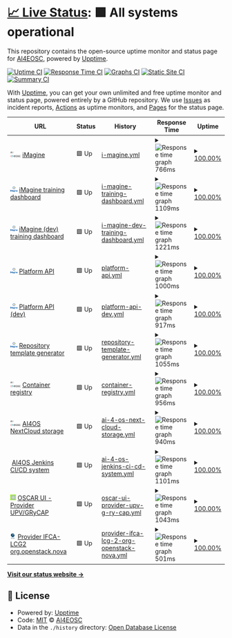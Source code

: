 # [📈 Live Status](https://AI4EOSC.github.io/status): <!--live status--> **🟩 All systems operational**

This repository contains the open-source uptime monitor and status page for [AI4EOSC](http://ai4eosc.eu), powered by [Upptime](https://github.com/upptime/upptime).

[![Uptime CI](https://github.com/AI4EOSC/status/workflows/Uptime%20CI/badge.svg)](https://github.com/AI4EOSC/status/actions?query=workflow%3A%22Uptime+CI%22)
[![Response Time CI](https://github.com/AI4EOSC/status/workflows/Response%20Time%20CI/badge.svg)](https://github.com/AI4EOSC/status/actions?query=workflow%3A%22Response+Time+CI%22)
[![Graphs CI](https://github.com/AI4EOSC/status/workflows/Graphs%20CI/badge.svg)](https://github.com/AI4EOSC/status/actions?query=workflow%3A%22Graphs+CI%22)
[![Static Site CI](https://github.com/AI4EOSC/status/workflows/Static%20Site%20CI/badge.svg)](https://github.com/AI4EOSC/status/actions?query=workflow%3A%22Static+Site+CI%22)
[![Summary CI](https://github.com/AI4EOSC/status/workflows/Summary%20CI/badge.svg)](https://github.com/AI4EOSC/status/actions?query=workflow%3A%22Summary+CI%22)

With [Upptime](https://upptime.js.org), you can get your own unlimited and free uptime monitor and status page, powered entirely by a GitHub repository. We use [Issues](https://github.com/AI4EOSC/status/issues) as incident reports, [Actions](https://github.com/AI4EOSC/status/actions) as uptime monitors, and [Pages](https://AI4EOSC.github.io/status) for the status page.

<!--start: status pages-->
<!-- This summary is generated by Upptime (https://github.com/upptime/upptime) -->
<!-- Do not edit this manually, your changes will be overwritten -->
<!-- prettier-ignore -->
| URL | Status | History | Response Time | Uptime |
| --- | ------ | ------- | ------------- | ------ |
| <img alt="" src="https://raw.githubusercontent.com/ai4eosc/status/master/static/logo.png" height="13"> [iMagine](https://imagine-ai.eu) | 🟩 Up | [i-magine.yml](https://github.com/imagine-ai-project/status/commits/HEAD/history/i-magine.yml) | <details><summary><img alt="Response time graph" src="./graphs/i-magine/response-time-week.png" height="20"> 766ms</summary><br><a href="https://imagine-ai-project.github.io/status/history/i-magine"><img alt="Response time 766" src="https://img.shields.io/endpoint?url=https%3A%2F%2Fraw.githubusercontent.com%2Fimagine-ai-project%2Fstatus%2FHEAD%2Fapi%2Fi-magine%2Fresponse-time.json"></a><br><a href="https://imagine-ai-project.github.io/status/history/i-magine"><img alt="24-hour response time 1318" src="https://img.shields.io/endpoint?url=https%3A%2F%2Fraw.githubusercontent.com%2Fimagine-ai-project%2Fstatus%2FHEAD%2Fapi%2Fi-magine%2Fresponse-time-day.json"></a><br><a href="https://imagine-ai-project.github.io/status/history/i-magine"><img alt="7-day response time 766" src="https://img.shields.io/endpoint?url=https%3A%2F%2Fraw.githubusercontent.com%2Fimagine-ai-project%2Fstatus%2FHEAD%2Fapi%2Fi-magine%2Fresponse-time-week.json"></a><br><a href="https://imagine-ai-project.github.io/status/history/i-magine"><img alt="30-day response time 766" src="https://img.shields.io/endpoint?url=https%3A%2F%2Fraw.githubusercontent.com%2Fimagine-ai-project%2Fstatus%2FHEAD%2Fapi%2Fi-magine%2Fresponse-time-month.json"></a><br><a href="https://imagine-ai-project.github.io/status/history/i-magine"><img alt="1-year response time 766" src="https://img.shields.io/endpoint?url=https%3A%2F%2Fraw.githubusercontent.com%2Fimagine-ai-project%2Fstatus%2FHEAD%2Fapi%2Fi-magine%2Fresponse-time-year.json"></a></details> | <details><summary><a href="https://imagine-ai-project.github.io/status/history/i-magine">100.00%</a></summary><a href="https://imagine-ai-project.github.io/status/history/i-magine"><img alt="All-time uptime 100.00%" src="https://img.shields.io/endpoint?url=https%3A%2F%2Fraw.githubusercontent.com%2Fimagine-ai-project%2Fstatus%2FHEAD%2Fapi%2Fi-magine%2Fuptime.json"></a><br><a href="https://imagine-ai-project.github.io/status/history/i-magine"><img alt="24-hour uptime 100.00%" src="https://img.shields.io/endpoint?url=https%3A%2F%2Fraw.githubusercontent.com%2Fimagine-ai-project%2Fstatus%2FHEAD%2Fapi%2Fi-magine%2Fuptime-day.json"></a><br><a href="https://imagine-ai-project.github.io/status/history/i-magine"><img alt="7-day uptime 100.00%" src="https://img.shields.io/endpoint?url=https%3A%2F%2Fraw.githubusercontent.com%2Fimagine-ai-project%2Fstatus%2FHEAD%2Fapi%2Fi-magine%2Fuptime-week.json"></a><br><a href="https://imagine-ai-project.github.io/status/history/i-magine"><img alt="30-day uptime 100.00%" src="https://img.shields.io/endpoint?url=https%3A%2F%2Fraw.githubusercontent.com%2Fimagine-ai-project%2Fstatus%2FHEAD%2Fapi%2Fi-magine%2Fuptime-month.json"></a><br><a href="https://imagine-ai-project.github.io/status/history/i-magine"><img alt="1-year uptime 100.00%" src="https://img.shields.io/endpoint?url=https%3A%2F%2Fraw.githubusercontent.com%2Fimagine-ai-project%2Fstatus%2FHEAD%2Fapi%2Fi-magine%2Fuptime-year.json"></a></details>
| <img alt="" src="https://raw.githubusercontent.com/ai4eosc/status/master/static/logo-imagine.png" height="13"> [iMagine training dashboard](https://dashboard.cloud.imagine-ai.eu) | 🟩 Up | [i-magine-training-dashboard.yml](https://github.com/imagine-ai-project/status/commits/HEAD/history/i-magine-training-dashboard.yml) | <details><summary><img alt="Response time graph" src="./graphs/i-magine-training-dashboard/response-time-week.png" height="20"> 1109ms</summary><br><a href="https://imagine-ai-project.github.io/status/history/i-magine-training-dashboard"><img alt="Response time 1201" src="https://img.shields.io/endpoint?url=https%3A%2F%2Fraw.githubusercontent.com%2Fimagine-ai-project%2Fstatus%2FHEAD%2Fapi%2Fi-magine-training-dashboard%2Fresponse-time.json"></a><br><a href="https://imagine-ai-project.github.io/status/history/i-magine-training-dashboard"><img alt="24-hour response time 1093" src="https://img.shields.io/endpoint?url=https%3A%2F%2Fraw.githubusercontent.com%2Fimagine-ai-project%2Fstatus%2FHEAD%2Fapi%2Fi-magine-training-dashboard%2Fresponse-time-day.json"></a><br><a href="https://imagine-ai-project.github.io/status/history/i-magine-training-dashboard"><img alt="7-day response time 1109" src="https://img.shields.io/endpoint?url=https%3A%2F%2Fraw.githubusercontent.com%2Fimagine-ai-project%2Fstatus%2FHEAD%2Fapi%2Fi-magine-training-dashboard%2Fresponse-time-week.json"></a><br><a href="https://imagine-ai-project.github.io/status/history/i-magine-training-dashboard"><img alt="30-day response time 1234" src="https://img.shields.io/endpoint?url=https%3A%2F%2Fraw.githubusercontent.com%2Fimagine-ai-project%2Fstatus%2FHEAD%2Fapi%2Fi-magine-training-dashboard%2Fresponse-time-month.json"></a><br><a href="https://imagine-ai-project.github.io/status/history/i-magine-training-dashboard"><img alt="1-year response time 1201" src="https://img.shields.io/endpoint?url=https%3A%2F%2Fraw.githubusercontent.com%2Fimagine-ai-project%2Fstatus%2FHEAD%2Fapi%2Fi-magine-training-dashboard%2Fresponse-time-year.json"></a></details> | <details><summary><a href="https://imagine-ai-project.github.io/status/history/i-magine-training-dashboard">100.00%</a></summary><a href="https://imagine-ai-project.github.io/status/history/i-magine-training-dashboard"><img alt="All-time uptime 100.00%" src="https://img.shields.io/endpoint?url=https%3A%2F%2Fraw.githubusercontent.com%2Fimagine-ai-project%2Fstatus%2FHEAD%2Fapi%2Fi-magine-training-dashboard%2Fuptime.json"></a><br><a href="https://imagine-ai-project.github.io/status/history/i-magine-training-dashboard"><img alt="24-hour uptime 100.00%" src="https://img.shields.io/endpoint?url=https%3A%2F%2Fraw.githubusercontent.com%2Fimagine-ai-project%2Fstatus%2FHEAD%2Fapi%2Fi-magine-training-dashboard%2Fuptime-day.json"></a><br><a href="https://imagine-ai-project.github.io/status/history/i-magine-training-dashboard"><img alt="7-day uptime 100.00%" src="https://img.shields.io/endpoint?url=https%3A%2F%2Fraw.githubusercontent.com%2Fimagine-ai-project%2Fstatus%2FHEAD%2Fapi%2Fi-magine-training-dashboard%2Fuptime-week.json"></a><br><a href="https://imagine-ai-project.github.io/status/history/i-magine-training-dashboard"><img alt="30-day uptime 100.00%" src="https://img.shields.io/endpoint?url=https%3A%2F%2Fraw.githubusercontent.com%2Fimagine-ai-project%2Fstatus%2FHEAD%2Fapi%2Fi-magine-training-dashboard%2Fuptime-month.json"></a><br><a href="https://imagine-ai-project.github.io/status/history/i-magine-training-dashboard"><img alt="1-year uptime 100.00%" src="https://img.shields.io/endpoint?url=https%3A%2F%2Fraw.githubusercontent.com%2Fimagine-ai-project%2Fstatus%2FHEAD%2Fapi%2Fi-magine-training-dashboard%2Fuptime-year.json"></a></details>
| <img alt="" src="https://raw.githubusercontent.com/ai4eosc/status/master/static/logo-imagine.png" height="13"> [iMagine (dev) training dashboard](https://dashboard.dev.imagine-ai.eu) | 🟩 Up | [i-magine-dev-training-dashboard.yml](https://github.com/imagine-ai-project/status/commits/HEAD/history/i-magine-dev-training-dashboard.yml) | <details><summary><img alt="Response time graph" src="./graphs/i-magine-dev-training-dashboard/response-time-week.png" height="20"> 1221ms</summary><br><a href="https://imagine-ai-project.github.io/status/history/i-magine-dev-training-dashboard"><img alt="Response time 1064" src="https://img.shields.io/endpoint?url=https%3A%2F%2Fraw.githubusercontent.com%2Fimagine-ai-project%2Fstatus%2FHEAD%2Fapi%2Fi-magine-dev-training-dashboard%2Fresponse-time.json"></a><br><a href="https://imagine-ai-project.github.io/status/history/i-magine-dev-training-dashboard"><img alt="24-hour response time 1127" src="https://img.shields.io/endpoint?url=https%3A%2F%2Fraw.githubusercontent.com%2Fimagine-ai-project%2Fstatus%2FHEAD%2Fapi%2Fi-magine-dev-training-dashboard%2Fresponse-time-day.json"></a><br><a href="https://imagine-ai-project.github.io/status/history/i-magine-dev-training-dashboard"><img alt="7-day response time 1221" src="https://img.shields.io/endpoint?url=https%3A%2F%2Fraw.githubusercontent.com%2Fimagine-ai-project%2Fstatus%2FHEAD%2Fapi%2Fi-magine-dev-training-dashboard%2Fresponse-time-week.json"></a><br><a href="https://imagine-ai-project.github.io/status/history/i-magine-dev-training-dashboard"><img alt="30-day response time 1177" src="https://img.shields.io/endpoint?url=https%3A%2F%2Fraw.githubusercontent.com%2Fimagine-ai-project%2Fstatus%2FHEAD%2Fapi%2Fi-magine-dev-training-dashboard%2Fresponse-time-month.json"></a><br><a href="https://imagine-ai-project.github.io/status/history/i-magine-dev-training-dashboard"><img alt="1-year response time 1064" src="https://img.shields.io/endpoint?url=https%3A%2F%2Fraw.githubusercontent.com%2Fimagine-ai-project%2Fstatus%2FHEAD%2Fapi%2Fi-magine-dev-training-dashboard%2Fresponse-time-year.json"></a></details> | <details><summary><a href="https://imagine-ai-project.github.io/status/history/i-magine-dev-training-dashboard">100.00%</a></summary><a href="https://imagine-ai-project.github.io/status/history/i-magine-dev-training-dashboard"><img alt="All-time uptime 100.00%" src="https://img.shields.io/endpoint?url=https%3A%2F%2Fraw.githubusercontent.com%2Fimagine-ai-project%2Fstatus%2FHEAD%2Fapi%2Fi-magine-dev-training-dashboard%2Fuptime.json"></a><br><a href="https://imagine-ai-project.github.io/status/history/i-magine-dev-training-dashboard"><img alt="24-hour uptime 100.00%" src="https://img.shields.io/endpoint?url=https%3A%2F%2Fraw.githubusercontent.com%2Fimagine-ai-project%2Fstatus%2FHEAD%2Fapi%2Fi-magine-dev-training-dashboard%2Fuptime-day.json"></a><br><a href="https://imagine-ai-project.github.io/status/history/i-magine-dev-training-dashboard"><img alt="7-day uptime 100.00%" src="https://img.shields.io/endpoint?url=https%3A%2F%2Fraw.githubusercontent.com%2Fimagine-ai-project%2Fstatus%2FHEAD%2Fapi%2Fi-magine-dev-training-dashboard%2Fuptime-week.json"></a><br><a href="https://imagine-ai-project.github.io/status/history/i-magine-dev-training-dashboard"><img alt="30-day uptime 100.00%" src="https://img.shields.io/endpoint?url=https%3A%2F%2Fraw.githubusercontent.com%2Fimagine-ai-project%2Fstatus%2FHEAD%2Fapi%2Fi-magine-dev-training-dashboard%2Fuptime-month.json"></a><br><a href="https://imagine-ai-project.github.io/status/history/i-magine-dev-training-dashboard"><img alt="1-year uptime 100.00%" src="https://img.shields.io/endpoint?url=https%3A%2F%2Fraw.githubusercontent.com%2Fimagine-ai-project%2Fstatus%2FHEAD%2Fapi%2Fi-magine-dev-training-dashboard%2Fuptime-year.json"></a></details>
| <img alt="" src="https://raw.githubusercontent.com/ai4eosc/status/master/static/logo-imagine.png" height="13"> [Platform API](https://api.cloud.ai4eosc.eu) | 🟩 Up | [platform-api.yml](https://github.com/imagine-ai-project/status/commits/HEAD/history/platform-api.yml) | <details><summary><img alt="Response time graph" src="./graphs/platform-api/response-time-week.png" height="20"> 1000ms</summary><br><a href="https://imagine-ai-project.github.io/status/history/platform-api"><img alt="Response time 1000" src="https://img.shields.io/endpoint?url=https%3A%2F%2Fraw.githubusercontent.com%2Fimagine-ai-project%2Fstatus%2FHEAD%2Fapi%2Fplatform-api%2Fresponse-time.json"></a><br><a href="https://imagine-ai-project.github.io/status/history/platform-api"><img alt="24-hour response time 957" src="https://img.shields.io/endpoint?url=https%3A%2F%2Fraw.githubusercontent.com%2Fimagine-ai-project%2Fstatus%2FHEAD%2Fapi%2Fplatform-api%2Fresponse-time-day.json"></a><br><a href="https://imagine-ai-project.github.io/status/history/platform-api"><img alt="7-day response time 1000" src="https://img.shields.io/endpoint?url=https%3A%2F%2Fraw.githubusercontent.com%2Fimagine-ai-project%2Fstatus%2FHEAD%2Fapi%2Fplatform-api%2Fresponse-time-week.json"></a><br><a href="https://imagine-ai-project.github.io/status/history/platform-api"><img alt="30-day response time 1000" src="https://img.shields.io/endpoint?url=https%3A%2F%2Fraw.githubusercontent.com%2Fimagine-ai-project%2Fstatus%2FHEAD%2Fapi%2Fplatform-api%2Fresponse-time-month.json"></a><br><a href="https://imagine-ai-project.github.io/status/history/platform-api"><img alt="1-year response time 1000" src="https://img.shields.io/endpoint?url=https%3A%2F%2Fraw.githubusercontent.com%2Fimagine-ai-project%2Fstatus%2FHEAD%2Fapi%2Fplatform-api%2Fresponse-time-year.json"></a></details> | <details><summary><a href="https://imagine-ai-project.github.io/status/history/platform-api">100.00%</a></summary><a href="https://imagine-ai-project.github.io/status/history/platform-api"><img alt="All-time uptime 100.00%" src="https://img.shields.io/endpoint?url=https%3A%2F%2Fraw.githubusercontent.com%2Fimagine-ai-project%2Fstatus%2FHEAD%2Fapi%2Fplatform-api%2Fuptime.json"></a><br><a href="https://imagine-ai-project.github.io/status/history/platform-api"><img alt="24-hour uptime 100.00%" src="https://img.shields.io/endpoint?url=https%3A%2F%2Fraw.githubusercontent.com%2Fimagine-ai-project%2Fstatus%2FHEAD%2Fapi%2Fplatform-api%2Fuptime-day.json"></a><br><a href="https://imagine-ai-project.github.io/status/history/platform-api"><img alt="7-day uptime 100.00%" src="https://img.shields.io/endpoint?url=https%3A%2F%2Fraw.githubusercontent.com%2Fimagine-ai-project%2Fstatus%2FHEAD%2Fapi%2Fplatform-api%2Fuptime-week.json"></a><br><a href="https://imagine-ai-project.github.io/status/history/platform-api"><img alt="30-day uptime 100.00%" src="https://img.shields.io/endpoint?url=https%3A%2F%2Fraw.githubusercontent.com%2Fimagine-ai-project%2Fstatus%2FHEAD%2Fapi%2Fplatform-api%2Fuptime-month.json"></a><br><a href="https://imagine-ai-project.github.io/status/history/platform-api"><img alt="1-year uptime 100.00%" src="https://img.shields.io/endpoint?url=https%3A%2F%2Fraw.githubusercontent.com%2Fimagine-ai-project%2Fstatus%2FHEAD%2Fapi%2Fplatform-api%2Fuptime-year.json"></a></details>
| <img alt="" src="https://raw.githubusercontent.com/ai4eosc/status/master/static/logo-imagine.png" height="13"> [Platform API (dev)](https://api.dev.ai4eosc.eu) | 🟩 Up | [platform-api-dev.yml](https://github.com/imagine-ai-project/status/commits/HEAD/history/platform-api-dev.yml) | <details><summary><img alt="Response time graph" src="./graphs/platform-api-dev/response-time-week.png" height="20"> 917ms</summary><br><a href="https://imagine-ai-project.github.io/status/history/platform-api-dev"><img alt="Response time 917" src="https://img.shields.io/endpoint?url=https%3A%2F%2Fraw.githubusercontent.com%2Fimagine-ai-project%2Fstatus%2FHEAD%2Fapi%2Fplatform-api-dev%2Fresponse-time.json"></a><br><a href="https://imagine-ai-project.github.io/status/history/platform-api-dev"><img alt="24-hour response time 803" src="https://img.shields.io/endpoint?url=https%3A%2F%2Fraw.githubusercontent.com%2Fimagine-ai-project%2Fstatus%2FHEAD%2Fapi%2Fplatform-api-dev%2Fresponse-time-day.json"></a><br><a href="https://imagine-ai-project.github.io/status/history/platform-api-dev"><img alt="7-day response time 917" src="https://img.shields.io/endpoint?url=https%3A%2F%2Fraw.githubusercontent.com%2Fimagine-ai-project%2Fstatus%2FHEAD%2Fapi%2Fplatform-api-dev%2Fresponse-time-week.json"></a><br><a href="https://imagine-ai-project.github.io/status/history/platform-api-dev"><img alt="30-day response time 917" src="https://img.shields.io/endpoint?url=https%3A%2F%2Fraw.githubusercontent.com%2Fimagine-ai-project%2Fstatus%2FHEAD%2Fapi%2Fplatform-api-dev%2Fresponse-time-month.json"></a><br><a href="https://imagine-ai-project.github.io/status/history/platform-api-dev"><img alt="1-year response time 917" src="https://img.shields.io/endpoint?url=https%3A%2F%2Fraw.githubusercontent.com%2Fimagine-ai-project%2Fstatus%2FHEAD%2Fapi%2Fplatform-api-dev%2Fresponse-time-year.json"></a></details> | <details><summary><a href="https://imagine-ai-project.github.io/status/history/platform-api-dev">100.00%</a></summary><a href="https://imagine-ai-project.github.io/status/history/platform-api-dev"><img alt="All-time uptime 100.00%" src="https://img.shields.io/endpoint?url=https%3A%2F%2Fraw.githubusercontent.com%2Fimagine-ai-project%2Fstatus%2FHEAD%2Fapi%2Fplatform-api-dev%2Fuptime.json"></a><br><a href="https://imagine-ai-project.github.io/status/history/platform-api-dev"><img alt="24-hour uptime 100.00%" src="https://img.shields.io/endpoint?url=https%3A%2F%2Fraw.githubusercontent.com%2Fimagine-ai-project%2Fstatus%2FHEAD%2Fapi%2Fplatform-api-dev%2Fuptime-day.json"></a><br><a href="https://imagine-ai-project.github.io/status/history/platform-api-dev"><img alt="7-day uptime 100.00%" src="https://img.shields.io/endpoint?url=https%3A%2F%2Fraw.githubusercontent.com%2Fimagine-ai-project%2Fstatus%2FHEAD%2Fapi%2Fplatform-api-dev%2Fuptime-week.json"></a><br><a href="https://imagine-ai-project.github.io/status/history/platform-api-dev"><img alt="30-day uptime 100.00%" src="https://img.shields.io/endpoint?url=https%3A%2F%2Fraw.githubusercontent.com%2Fimagine-ai-project%2Fstatus%2FHEAD%2Fapi%2Fplatform-api-dev%2Fuptime-month.json"></a><br><a href="https://imagine-ai-project.github.io/status/history/platform-api-dev"><img alt="1-year uptime 100.00%" src="https://img.shields.io/endpoint?url=https%3A%2F%2Fraw.githubusercontent.com%2Fimagine-ai-project%2Fstatus%2FHEAD%2Fapi%2Fplatform-api-dev%2Fuptime-year.json"></a></details>
| <img alt="" src="https://raw.githubusercontent.com/ai4eosc/status/master/static/logo-imagine.png" height="13"> [Repository template generator](https://templates.cloud.ai4eosc.eu/) | 🟩 Up | [repository-template-generator.yml](https://github.com/imagine-ai-project/status/commits/HEAD/history/repository-template-generator.yml) | <details><summary><img alt="Response time graph" src="./graphs/repository-template-generator/response-time-week.png" height="20"> 1055ms</summary><br><a href="https://imagine-ai-project.github.io/status/history/repository-template-generator"><img alt="Response time 1055" src="https://img.shields.io/endpoint?url=https%3A%2F%2Fraw.githubusercontent.com%2Fimagine-ai-project%2Fstatus%2FHEAD%2Fapi%2Frepository-template-generator%2Fresponse-time.json"></a><br><a href="https://imagine-ai-project.github.io/status/history/repository-template-generator"><img alt="24-hour response time 769" src="https://img.shields.io/endpoint?url=https%3A%2F%2Fraw.githubusercontent.com%2Fimagine-ai-project%2Fstatus%2FHEAD%2Fapi%2Frepository-template-generator%2Fresponse-time-day.json"></a><br><a href="https://imagine-ai-project.github.io/status/history/repository-template-generator"><img alt="7-day response time 1055" src="https://img.shields.io/endpoint?url=https%3A%2F%2Fraw.githubusercontent.com%2Fimagine-ai-project%2Fstatus%2FHEAD%2Fapi%2Frepository-template-generator%2Fresponse-time-week.json"></a><br><a href="https://imagine-ai-project.github.io/status/history/repository-template-generator"><img alt="30-day response time 1055" src="https://img.shields.io/endpoint?url=https%3A%2F%2Fraw.githubusercontent.com%2Fimagine-ai-project%2Fstatus%2FHEAD%2Fapi%2Frepository-template-generator%2Fresponse-time-month.json"></a><br><a href="https://imagine-ai-project.github.io/status/history/repository-template-generator"><img alt="1-year response time 1055" src="https://img.shields.io/endpoint?url=https%3A%2F%2Fraw.githubusercontent.com%2Fimagine-ai-project%2Fstatus%2FHEAD%2Fapi%2Frepository-template-generator%2Fresponse-time-year.json"></a></details> | <details><summary><a href="https://imagine-ai-project.github.io/status/history/repository-template-generator">100.00%</a></summary><a href="https://imagine-ai-project.github.io/status/history/repository-template-generator"><img alt="All-time uptime 100.00%" src="https://img.shields.io/endpoint?url=https%3A%2F%2Fraw.githubusercontent.com%2Fimagine-ai-project%2Fstatus%2FHEAD%2Fapi%2Frepository-template-generator%2Fuptime.json"></a><br><a href="https://imagine-ai-project.github.io/status/history/repository-template-generator"><img alt="24-hour uptime 100.00%" src="https://img.shields.io/endpoint?url=https%3A%2F%2Fraw.githubusercontent.com%2Fimagine-ai-project%2Fstatus%2FHEAD%2Fapi%2Frepository-template-generator%2Fuptime-day.json"></a><br><a href="https://imagine-ai-project.github.io/status/history/repository-template-generator"><img alt="7-day uptime 100.00%" src="https://img.shields.io/endpoint?url=https%3A%2F%2Fraw.githubusercontent.com%2Fimagine-ai-project%2Fstatus%2FHEAD%2Fapi%2Frepository-template-generator%2Fuptime-week.json"></a><br><a href="https://imagine-ai-project.github.io/status/history/repository-template-generator"><img alt="30-day uptime 100.00%" src="https://img.shields.io/endpoint?url=https%3A%2F%2Fraw.githubusercontent.com%2Fimagine-ai-project%2Fstatus%2FHEAD%2Fapi%2Frepository-template-generator%2Fuptime-month.json"></a><br><a href="https://imagine-ai-project.github.io/status/history/repository-template-generator"><img alt="1-year uptime 100.00%" src="https://img.shields.io/endpoint?url=https%3A%2F%2Fraw.githubusercontent.com%2Fimagine-ai-project%2Fstatus%2FHEAD%2Fapi%2Frepository-template-generator%2Fuptime-year.json"></a></details>
| <img alt="" src="https://raw.githubusercontent.com/ai4eosc/status/master/static/logo.png" height="13"> [Container registry](https://registry.services.ai4os.eu/) | 🟩 Up | [container-registry.yml](https://github.com/imagine-ai-project/status/commits/HEAD/history/container-registry.yml) | <details><summary><img alt="Response time graph" src="./graphs/container-registry/response-time-week.png" height="20"> 956ms</summary><br><a href="https://imagine-ai-project.github.io/status/history/container-registry"><img alt="Response time 956" src="https://img.shields.io/endpoint?url=https%3A%2F%2Fraw.githubusercontent.com%2Fimagine-ai-project%2Fstatus%2FHEAD%2Fapi%2Fcontainer-registry%2Fresponse-time.json"></a><br><a href="https://imagine-ai-project.github.io/status/history/container-registry"><img alt="24-hour response time 940" src="https://img.shields.io/endpoint?url=https%3A%2F%2Fraw.githubusercontent.com%2Fimagine-ai-project%2Fstatus%2FHEAD%2Fapi%2Fcontainer-registry%2Fresponse-time-day.json"></a><br><a href="https://imagine-ai-project.github.io/status/history/container-registry"><img alt="7-day response time 956" src="https://img.shields.io/endpoint?url=https%3A%2F%2Fraw.githubusercontent.com%2Fimagine-ai-project%2Fstatus%2FHEAD%2Fapi%2Fcontainer-registry%2Fresponse-time-week.json"></a><br><a href="https://imagine-ai-project.github.io/status/history/container-registry"><img alt="30-day response time 956" src="https://img.shields.io/endpoint?url=https%3A%2F%2Fraw.githubusercontent.com%2Fimagine-ai-project%2Fstatus%2FHEAD%2Fapi%2Fcontainer-registry%2Fresponse-time-month.json"></a><br><a href="https://imagine-ai-project.github.io/status/history/container-registry"><img alt="1-year response time 956" src="https://img.shields.io/endpoint?url=https%3A%2F%2Fraw.githubusercontent.com%2Fimagine-ai-project%2Fstatus%2FHEAD%2Fapi%2Fcontainer-registry%2Fresponse-time-year.json"></a></details> | <details><summary><a href="https://imagine-ai-project.github.io/status/history/container-registry">100.00%</a></summary><a href="https://imagine-ai-project.github.io/status/history/container-registry"><img alt="All-time uptime 100.00%" src="https://img.shields.io/endpoint?url=https%3A%2F%2Fraw.githubusercontent.com%2Fimagine-ai-project%2Fstatus%2FHEAD%2Fapi%2Fcontainer-registry%2Fuptime.json"></a><br><a href="https://imagine-ai-project.github.io/status/history/container-registry"><img alt="24-hour uptime 100.00%" src="https://img.shields.io/endpoint?url=https%3A%2F%2Fraw.githubusercontent.com%2Fimagine-ai-project%2Fstatus%2FHEAD%2Fapi%2Fcontainer-registry%2Fuptime-day.json"></a><br><a href="https://imagine-ai-project.github.io/status/history/container-registry"><img alt="7-day uptime 100.00%" src="https://img.shields.io/endpoint?url=https%3A%2F%2Fraw.githubusercontent.com%2Fimagine-ai-project%2Fstatus%2FHEAD%2Fapi%2Fcontainer-registry%2Fuptime-week.json"></a><br><a href="https://imagine-ai-project.github.io/status/history/container-registry"><img alt="30-day uptime 100.00%" src="https://img.shields.io/endpoint?url=https%3A%2F%2Fraw.githubusercontent.com%2Fimagine-ai-project%2Fstatus%2FHEAD%2Fapi%2Fcontainer-registry%2Fuptime-month.json"></a><br><a href="https://imagine-ai-project.github.io/status/history/container-registry"><img alt="1-year uptime 100.00%" src="https://img.shields.io/endpoint?url=https%3A%2F%2Fraw.githubusercontent.com%2Fimagine-ai-project%2Fstatus%2FHEAD%2Fapi%2Fcontainer-registry%2Fuptime-year.json"></a></details>
| <img alt="" src="https://raw.githubusercontent.com/ai4eosc/status/master/static/logo.png" height="13"> [AI4OS NextCloud storage](https://share.services.ai4os.eu) | 🟩 Up | [ai-4-os-next-cloud-storage.yml](https://github.com/imagine-ai-project/status/commits/HEAD/history/ai-4-os-next-cloud-storage.yml) | <details><summary><img alt="Response time graph" src="./graphs/ai-4-os-next-cloud-storage/response-time-week.png" height="20"> 940ms</summary><br><a href="https://imagine-ai-project.github.io/status/history/ai-4-os-next-cloud-storage"><img alt="Response time 919" src="https://img.shields.io/endpoint?url=https%3A%2F%2Fraw.githubusercontent.com%2Fimagine-ai-project%2Fstatus%2FHEAD%2Fapi%2Fai-4-os-next-cloud-storage%2Fresponse-time.json"></a><br><a href="https://imagine-ai-project.github.io/status/history/ai-4-os-next-cloud-storage"><img alt="24-hour response time 822" src="https://img.shields.io/endpoint?url=https%3A%2F%2Fraw.githubusercontent.com%2Fimagine-ai-project%2Fstatus%2FHEAD%2Fapi%2Fai-4-os-next-cloud-storage%2Fresponse-time-day.json"></a><br><a href="https://imagine-ai-project.github.io/status/history/ai-4-os-next-cloud-storage"><img alt="7-day response time 940" src="https://img.shields.io/endpoint?url=https%3A%2F%2Fraw.githubusercontent.com%2Fimagine-ai-project%2Fstatus%2FHEAD%2Fapi%2Fai-4-os-next-cloud-storage%2Fresponse-time-week.json"></a><br><a href="https://imagine-ai-project.github.io/status/history/ai-4-os-next-cloud-storage"><img alt="30-day response time 919" src="https://img.shields.io/endpoint?url=https%3A%2F%2Fraw.githubusercontent.com%2Fimagine-ai-project%2Fstatus%2FHEAD%2Fapi%2Fai-4-os-next-cloud-storage%2Fresponse-time-month.json"></a><br><a href="https://imagine-ai-project.github.io/status/history/ai-4-os-next-cloud-storage"><img alt="1-year response time 919" src="https://img.shields.io/endpoint?url=https%3A%2F%2Fraw.githubusercontent.com%2Fimagine-ai-project%2Fstatus%2FHEAD%2Fapi%2Fai-4-os-next-cloud-storage%2Fresponse-time-year.json"></a></details> | <details><summary><a href="https://imagine-ai-project.github.io/status/history/ai-4-os-next-cloud-storage">100.00%</a></summary><a href="https://imagine-ai-project.github.io/status/history/ai-4-os-next-cloud-storage"><img alt="All-time uptime 100.00%" src="https://img.shields.io/endpoint?url=https%3A%2F%2Fraw.githubusercontent.com%2Fimagine-ai-project%2Fstatus%2FHEAD%2Fapi%2Fai-4-os-next-cloud-storage%2Fuptime.json"></a><br><a href="https://imagine-ai-project.github.io/status/history/ai-4-os-next-cloud-storage"><img alt="24-hour uptime 100.00%" src="https://img.shields.io/endpoint?url=https%3A%2F%2Fraw.githubusercontent.com%2Fimagine-ai-project%2Fstatus%2FHEAD%2Fapi%2Fai-4-os-next-cloud-storage%2Fuptime-day.json"></a><br><a href="https://imagine-ai-project.github.io/status/history/ai-4-os-next-cloud-storage"><img alt="7-day uptime 100.00%" src="https://img.shields.io/endpoint?url=https%3A%2F%2Fraw.githubusercontent.com%2Fimagine-ai-project%2Fstatus%2FHEAD%2Fapi%2Fai-4-os-next-cloud-storage%2Fuptime-week.json"></a><br><a href="https://imagine-ai-project.github.io/status/history/ai-4-os-next-cloud-storage"><img alt="30-day uptime 100.00%" src="https://img.shields.io/endpoint?url=https%3A%2F%2Fraw.githubusercontent.com%2Fimagine-ai-project%2Fstatus%2FHEAD%2Fapi%2Fai-4-os-next-cloud-storage%2Fuptime-month.json"></a><br><a href="https://imagine-ai-project.github.io/status/history/ai-4-os-next-cloud-storage"><img alt="1-year uptime 100.00%" src="https://img.shields.io/endpoint?url=https%3A%2F%2Fraw.githubusercontent.com%2Fimagine-ai-project%2Fstatus%2FHEAD%2Fapi%2Fai-4-os-next-cloud-storage%2Fuptime-year.json"></a></details>
| <img alt="" src="https://www.jenkins.io/images/jenkins-logo-title-dark.svg" height="13"> [AI4OS Jenkins CI/CD system](https://jenkins.services.ai4os.eu/) | 🟩 Up | [ai-4-os-jenkins-ci-cd-system.yml](https://github.com/imagine-ai-project/status/commits/HEAD/history/ai-4-os-jenkins-ci-cd-system.yml) | <details><summary><img alt="Response time graph" src="./graphs/ai-4-os-jenkins-ci-cd-system/response-time-week.png" height="20"> 1101ms</summary><br><a href="https://imagine-ai-project.github.io/status/history/ai-4-os-jenkins-ci-cd-system"><img alt="Response time 1101" src="https://img.shields.io/endpoint?url=https%3A%2F%2Fraw.githubusercontent.com%2Fimagine-ai-project%2Fstatus%2FHEAD%2Fapi%2Fai-4-os-jenkins-ci-cd-system%2Fresponse-time.json"></a><br><a href="https://imagine-ai-project.github.io/status/history/ai-4-os-jenkins-ci-cd-system"><img alt="24-hour response time 936" src="https://img.shields.io/endpoint?url=https%3A%2F%2Fraw.githubusercontent.com%2Fimagine-ai-project%2Fstatus%2FHEAD%2Fapi%2Fai-4-os-jenkins-ci-cd-system%2Fresponse-time-day.json"></a><br><a href="https://imagine-ai-project.github.io/status/history/ai-4-os-jenkins-ci-cd-system"><img alt="7-day response time 1101" src="https://img.shields.io/endpoint?url=https%3A%2F%2Fraw.githubusercontent.com%2Fimagine-ai-project%2Fstatus%2FHEAD%2Fapi%2Fai-4-os-jenkins-ci-cd-system%2Fresponse-time-week.json"></a><br><a href="https://imagine-ai-project.github.io/status/history/ai-4-os-jenkins-ci-cd-system"><img alt="30-day response time 1101" src="https://img.shields.io/endpoint?url=https%3A%2F%2Fraw.githubusercontent.com%2Fimagine-ai-project%2Fstatus%2FHEAD%2Fapi%2Fai-4-os-jenkins-ci-cd-system%2Fresponse-time-month.json"></a><br><a href="https://imagine-ai-project.github.io/status/history/ai-4-os-jenkins-ci-cd-system"><img alt="1-year response time 1101" src="https://img.shields.io/endpoint?url=https%3A%2F%2Fraw.githubusercontent.com%2Fimagine-ai-project%2Fstatus%2FHEAD%2Fapi%2Fai-4-os-jenkins-ci-cd-system%2Fresponse-time-year.json"></a></details> | <details><summary><a href="https://imagine-ai-project.github.io/status/history/ai-4-os-jenkins-ci-cd-system">100.00%</a></summary><a href="https://imagine-ai-project.github.io/status/history/ai-4-os-jenkins-ci-cd-system"><img alt="All-time uptime 100.00%" src="https://img.shields.io/endpoint?url=https%3A%2F%2Fraw.githubusercontent.com%2Fimagine-ai-project%2Fstatus%2FHEAD%2Fapi%2Fai-4-os-jenkins-ci-cd-system%2Fuptime.json"></a><br><a href="https://imagine-ai-project.github.io/status/history/ai-4-os-jenkins-ci-cd-system"><img alt="24-hour uptime 100.00%" src="https://img.shields.io/endpoint?url=https%3A%2F%2Fraw.githubusercontent.com%2Fimagine-ai-project%2Fstatus%2FHEAD%2Fapi%2Fai-4-os-jenkins-ci-cd-system%2Fuptime-day.json"></a><br><a href="https://imagine-ai-project.github.io/status/history/ai-4-os-jenkins-ci-cd-system"><img alt="7-day uptime 100.00%" src="https://img.shields.io/endpoint?url=https%3A%2F%2Fraw.githubusercontent.com%2Fimagine-ai-project%2Fstatus%2FHEAD%2Fapi%2Fai-4-os-jenkins-ci-cd-system%2Fuptime-week.json"></a><br><a href="https://imagine-ai-project.github.io/status/history/ai-4-os-jenkins-ci-cd-system"><img alt="30-day uptime 100.00%" src="https://img.shields.io/endpoint?url=https%3A%2F%2Fraw.githubusercontent.com%2Fimagine-ai-project%2Fstatus%2FHEAD%2Fapi%2Fai-4-os-jenkins-ci-cd-system%2Fuptime-month.json"></a><br><a href="https://imagine-ai-project.github.io/status/history/ai-4-os-jenkins-ci-cd-system"><img alt="1-year uptime 100.00%" src="https://img.shields.io/endpoint?url=https%3A%2F%2Fraw.githubusercontent.com%2Fimagine-ai-project%2Fstatus%2FHEAD%2Fapi%2Fai-4-os-jenkins-ci-cd-system%2Fuptime-year.json"></a></details>
| <img alt="" src="https://raw.githubusercontent.com/ai4eosc/status/master/static/logo-oscar.jpeg" height="13"> [OSCAR UI - Provider UPV/GRyCAP](https://inference.cloud.imagine-ai.eu) | 🟩 Up | [oscar-ui-provider-upv-g-ry-cap.yml](https://github.com/imagine-ai-project/status/commits/HEAD/history/oscar-ui-provider-upv-g-ry-cap.yml) | <details><summary><img alt="Response time graph" src="./graphs/oscar-ui-provider-upv-g-ry-cap/response-time-week.png" height="20"> 1043ms</summary><br><a href="https://imagine-ai-project.github.io/status/history/oscar-ui-provider-upv-g-ry-cap"><img alt="Response time 972" src="https://img.shields.io/endpoint?url=https%3A%2F%2Fraw.githubusercontent.com%2Fimagine-ai-project%2Fstatus%2FHEAD%2Fapi%2Foscar-ui-provider-upv-g-ry-cap%2Fresponse-time.json"></a><br><a href="https://imagine-ai-project.github.io/status/history/oscar-ui-provider-upv-g-ry-cap"><img alt="24-hour response time 1100" src="https://img.shields.io/endpoint?url=https%3A%2F%2Fraw.githubusercontent.com%2Fimagine-ai-project%2Fstatus%2FHEAD%2Fapi%2Foscar-ui-provider-upv-g-ry-cap%2Fresponse-time-day.json"></a><br><a href="https://imagine-ai-project.github.io/status/history/oscar-ui-provider-upv-g-ry-cap"><img alt="7-day response time 1043" src="https://img.shields.io/endpoint?url=https%3A%2F%2Fraw.githubusercontent.com%2Fimagine-ai-project%2Fstatus%2FHEAD%2Fapi%2Foscar-ui-provider-upv-g-ry-cap%2Fresponse-time-week.json"></a><br><a href="https://imagine-ai-project.github.io/status/history/oscar-ui-provider-upv-g-ry-cap"><img alt="30-day response time 1047" src="https://img.shields.io/endpoint?url=https%3A%2F%2Fraw.githubusercontent.com%2Fimagine-ai-project%2Fstatus%2FHEAD%2Fapi%2Foscar-ui-provider-upv-g-ry-cap%2Fresponse-time-month.json"></a><br><a href="https://imagine-ai-project.github.io/status/history/oscar-ui-provider-upv-g-ry-cap"><img alt="1-year response time 972" src="https://img.shields.io/endpoint?url=https%3A%2F%2Fraw.githubusercontent.com%2Fimagine-ai-project%2Fstatus%2FHEAD%2Fapi%2Foscar-ui-provider-upv-g-ry-cap%2Fresponse-time-year.json"></a></details> | <details><summary><a href="https://imagine-ai-project.github.io/status/history/oscar-ui-provider-upv-g-ry-cap">100.00%</a></summary><a href="https://imagine-ai-project.github.io/status/history/oscar-ui-provider-upv-g-ry-cap"><img alt="All-time uptime 100.00%" src="https://img.shields.io/endpoint?url=https%3A%2F%2Fraw.githubusercontent.com%2Fimagine-ai-project%2Fstatus%2FHEAD%2Fapi%2Foscar-ui-provider-upv-g-ry-cap%2Fuptime.json"></a><br><a href="https://imagine-ai-project.github.io/status/history/oscar-ui-provider-upv-g-ry-cap"><img alt="24-hour uptime 100.00%" src="https://img.shields.io/endpoint?url=https%3A%2F%2Fraw.githubusercontent.com%2Fimagine-ai-project%2Fstatus%2FHEAD%2Fapi%2Foscar-ui-provider-upv-g-ry-cap%2Fuptime-day.json"></a><br><a href="https://imagine-ai-project.github.io/status/history/oscar-ui-provider-upv-g-ry-cap"><img alt="7-day uptime 100.00%" src="https://img.shields.io/endpoint?url=https%3A%2F%2Fraw.githubusercontent.com%2Fimagine-ai-project%2Fstatus%2FHEAD%2Fapi%2Foscar-ui-provider-upv-g-ry-cap%2Fuptime-week.json"></a><br><a href="https://imagine-ai-project.github.io/status/history/oscar-ui-provider-upv-g-ry-cap"><img alt="30-day uptime 100.00%" src="https://img.shields.io/endpoint?url=https%3A%2F%2Fraw.githubusercontent.com%2Fimagine-ai-project%2Fstatus%2FHEAD%2Fapi%2Foscar-ui-provider-upv-g-ry-cap%2Fuptime-month.json"></a><br><a href="https://imagine-ai-project.github.io/status/history/oscar-ui-provider-upv-g-ry-cap"><img alt="1-year uptime 100.00%" src="https://img.shields.io/endpoint?url=https%3A%2F%2Fraw.githubusercontent.com%2Fimagine-ai-project%2Fstatus%2FHEAD%2Fapi%2Foscar-ui-provider-upv-g-ry-cap%2Fuptime-year.json"></a></details>
| <img alt="" src="https://raw.githubusercontent.com/ai4eosc/status/master/static/logo-ifca.png" height="13"> [Provider IFCA-LCG2 org.openstack.nova](https://api.cloud.ifca.es:5000/v3) | 🟩 Up | [provider-ifca-lcg-2-org-openstack-nova.yml](https://github.com/imagine-ai-project/status/commits/HEAD/history/provider-ifca-lcg-2-org-openstack-nova.yml) | <details><summary><img alt="Response time graph" src="./graphs/provider-ifca-lcg-2-org-openstack-nova/response-time-week.png" height="20"> 501ms</summary><br><a href="https://imagine-ai-project.github.io/status/history/provider-ifca-lcg-2-org-openstack-nova"><img alt="Response time 464" src="https://img.shields.io/endpoint?url=https%3A%2F%2Fraw.githubusercontent.com%2Fimagine-ai-project%2Fstatus%2FHEAD%2Fapi%2Fprovider-ifca-lcg-2-org-openstack-nova%2Fresponse-time.json"></a><br><a href="https://imagine-ai-project.github.io/status/history/provider-ifca-lcg-2-org-openstack-nova"><img alt="24-hour response time 636" src="https://img.shields.io/endpoint?url=https%3A%2F%2Fraw.githubusercontent.com%2Fimagine-ai-project%2Fstatus%2FHEAD%2Fapi%2Fprovider-ifca-lcg-2-org-openstack-nova%2Fresponse-time-day.json"></a><br><a href="https://imagine-ai-project.github.io/status/history/provider-ifca-lcg-2-org-openstack-nova"><img alt="7-day response time 501" src="https://img.shields.io/endpoint?url=https%3A%2F%2Fraw.githubusercontent.com%2Fimagine-ai-project%2Fstatus%2FHEAD%2Fapi%2Fprovider-ifca-lcg-2-org-openstack-nova%2Fresponse-time-week.json"></a><br><a href="https://imagine-ai-project.github.io/status/history/provider-ifca-lcg-2-org-openstack-nova"><img alt="30-day response time 457" src="https://img.shields.io/endpoint?url=https%3A%2F%2Fraw.githubusercontent.com%2Fimagine-ai-project%2Fstatus%2FHEAD%2Fapi%2Fprovider-ifca-lcg-2-org-openstack-nova%2Fresponse-time-month.json"></a><br><a href="https://imagine-ai-project.github.io/status/history/provider-ifca-lcg-2-org-openstack-nova"><img alt="1-year response time 464" src="https://img.shields.io/endpoint?url=https%3A%2F%2Fraw.githubusercontent.com%2Fimagine-ai-project%2Fstatus%2FHEAD%2Fapi%2Fprovider-ifca-lcg-2-org-openstack-nova%2Fresponse-time-year.json"></a></details> | <details><summary><a href="https://imagine-ai-project.github.io/status/history/provider-ifca-lcg-2-org-openstack-nova">100.00%</a></summary><a href="https://imagine-ai-project.github.io/status/history/provider-ifca-lcg-2-org-openstack-nova"><img alt="All-time uptime 100.00%" src="https://img.shields.io/endpoint?url=https%3A%2F%2Fraw.githubusercontent.com%2Fimagine-ai-project%2Fstatus%2FHEAD%2Fapi%2Fprovider-ifca-lcg-2-org-openstack-nova%2Fuptime.json"></a><br><a href="https://imagine-ai-project.github.io/status/history/provider-ifca-lcg-2-org-openstack-nova"><img alt="24-hour uptime 100.00%" src="https://img.shields.io/endpoint?url=https%3A%2F%2Fraw.githubusercontent.com%2Fimagine-ai-project%2Fstatus%2FHEAD%2Fapi%2Fprovider-ifca-lcg-2-org-openstack-nova%2Fuptime-day.json"></a><br><a href="https://imagine-ai-project.github.io/status/history/provider-ifca-lcg-2-org-openstack-nova"><img alt="7-day uptime 100.00%" src="https://img.shields.io/endpoint?url=https%3A%2F%2Fraw.githubusercontent.com%2Fimagine-ai-project%2Fstatus%2FHEAD%2Fapi%2Fprovider-ifca-lcg-2-org-openstack-nova%2Fuptime-week.json"></a><br><a href="https://imagine-ai-project.github.io/status/history/provider-ifca-lcg-2-org-openstack-nova"><img alt="30-day uptime 100.00%" src="https://img.shields.io/endpoint?url=https%3A%2F%2Fraw.githubusercontent.com%2Fimagine-ai-project%2Fstatus%2FHEAD%2Fapi%2Fprovider-ifca-lcg-2-org-openstack-nova%2Fuptime-month.json"></a><br><a href="https://imagine-ai-project.github.io/status/history/provider-ifca-lcg-2-org-openstack-nova"><img alt="1-year uptime 100.00%" src="https://img.shields.io/endpoint?url=https%3A%2F%2Fraw.githubusercontent.com%2Fimagine-ai-project%2Fstatus%2FHEAD%2Fapi%2Fprovider-ifca-lcg-2-org-openstack-nova%2Fuptime-year.json"></a></details>

<!--end: status pages-->

[**Visit our status website →**](https://AI4EOSC.github.io/status)

## 📄 License

- Powered by: [Upptime](https://github.com/upptime/upptime)
- Code: [MIT](./LICENSE) © [AI4EOSC](http://ai4eosc.eu)
- Data in the `./history` directory: [Open Database License](https://opendatacommons.org/licenses/odbl/1-0/)
